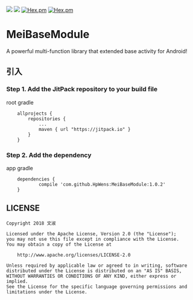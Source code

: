 [![](https://jitpack.io/v/HpWens/MeiBaseModule.svg)](https://jitpack.io/#HpWens/MeiBaseModule)
[![](https://img.shields.io/scrutinizer/build/g/filp/whoops.svg)](https://blog.csdn.net/u012551350/)
[![Hex.pm](https://img.shields.io/hexpm/l/plug.svg)](https://www.apache.org/licenses/LICENSE-2.0)
[![Hex.pm](https://img.shields.io/github/stars/HpWens/MeiBaseModule.svg)](https://github.com/HpWens/MeiBaseModule)


# MeiBaseModule
A powerful multi-function library that extended base activity for Android!

## 引入

### Step 1. Add the JitPack repository to your build file

root gradle

````
    allprojects {
        repositories {
            ...
            maven { url "https://jitpack.io" }
        }
    }

````

### Step 2. Add the dependency

app gradle 

````
	dependencies {
	        compile 'com.github.HpWens:MeiBaseModule:1.0.2'
	}
````

## LICENSE
````
Copyright 2018 文淑

Licensed under the Apache License, Version 2.0 (the "License");
you may not use this file except in compliance with the License.
You may obtain a copy of the License at

    http://www.apache.org/licenses/LICENSE-2.0

Unless required by applicable law or agreed to in writing, software
distributed under the License is distributed on an "AS IS" BASIS,
WITHOUT WARRANTIES OR CONDITIONS OF ANY KIND, either express or implied.
See the License for the specific language governing permissions and
limitations under the License.
````
